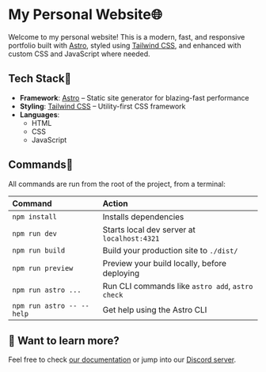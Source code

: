 # My Personal Website🌐
Welcome to my personal website! This is a modern, fast, and responsive portfolio built with [Astro](https://astro.build/), styled using [Tailwind CSS](https://tailwindcss.com/), and enhanced with custom CSS and JavaScript where needed.

## Tech Stack🚀
- **Framework**: [Astro](https://astro.build/) – Static site generator for blazing-fast performance
- **Styling**: [Tailwind CSS](https://tailwindcss.com/) – Utility-first CSS framework
- **Languages**:
  - HTML
  - CSS
  - JavaScript

## Commands🧞

All commands are run from the root of the project, from a terminal:

| Command                   | Action                                           |
| :------------------------ | :----------------------------------------------- |
| `npm install`             | Installs dependencies                            |
| `npm run dev`             | Starts local dev server at `localhost:4321`      |
| `npm run build`           | Build your production site to `./dist/`          |
| `npm run preview`         | Preview your build locally, before deploying     |
| `npm run astro ...`       | Run CLI commands like `astro add`, `astro check` |
| `npm run astro -- --help` | Get help using the Astro CLI                     |

## 👀 Want to learn more?

Feel free to check [our documentation](https://docs.astro.build) or jump into our [Discord server](https://astro.build/chat).
